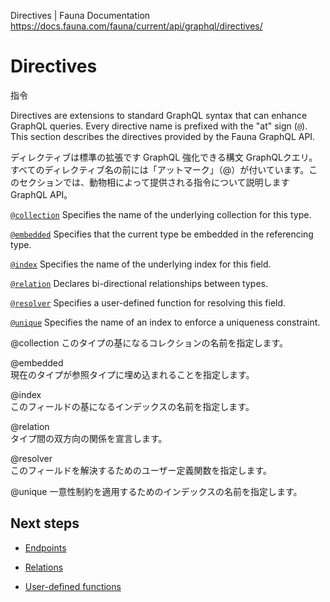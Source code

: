 Directives | Fauna Documentation
https://docs.fauna.com/fauna/current/api/graphql/directives/

# Directives

指令

Directives are extensions to standard GraphQL syntax that can enhance GraphQL queries. Every directive name is prefixed with the "at" sign (`@`). This section describes the directives provided by the Fauna GraphQL API.

ディレクティブは標準の拡張です GraphQL 強化できる構文 GraphQLクエリ。すべてのディレクティブ名の前には「アットマーク」（@）が付いています。このセクションでは、動物相によって提供される指令について説明しますGraphQL API。

[`@collection`](https://docs.fauna.com/fauna/current/api/graphql/directives/d_collection)
Specifies the name of the underlying collection for this type.

[`@embedded`](https://docs.fauna.com/fauna/current/api/graphql/directives/d_embedded)
Specifies that the current type be embedded in the referencing type.

[`@index`](https://docs.fauna.com/fauna/current/api/graphql/directives/d_index)
Specifies the name of the underlying index for this field.

[`@relation`](https://docs.fauna.com/fauna/current/api/graphql/directives/d_relation)
Declares bi-directional relationships between types.

[`@resolver`](https://docs.fauna.com/fauna/current/api/graphql/directives/d_resolver)
Specifies a user-defined function for resolving this field.

[`@unique`](https://docs.fauna.com/fauna/current/api/graphql/directives/d_unique)
Specifies the name of an index to enforce a uniqueness constraint.

@collection	
このタイプの基になるコレクションの名前を指定します。

@embedded	
現在のタイプが参照タイプに埋め込まれることを指定します。

@index	
このフィールドの基になるインデックスの名前を指定します。

@relation	
タイプ間の双方向の関係を宣言します。

@resolver	
このフィールドを解決するためのユーザー定義関数を指定します。

@unique	
一意性制約を適用するためのインデックスの名前を指定します。

## [](#next-steps)Next steps

-   [Endpoints](https://docs.fauna.com/fauna/current/api/graphql/endpoints)
    
-   [Relations](https://docs.fauna.com/fauna/current/api/graphql/relations)
    
-   [User-defined functions](https://docs.fauna.com/fauna/current/api/graphql/functions)

